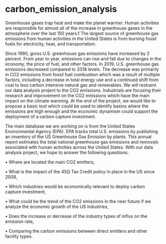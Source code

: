 # carbon_emission_analysis

Greenhouse gases trap heat and make the planet warmer. Human activities are responsible for almost all of the increase in greenhouse gases in the atmosphere over the last 150 years.1 The largest source of greenhouse gas emissions from human activities in the United States is from burning fossil fuels for electricity, heat, and transportation.

Since 1990, gross U.S. greenhouse gas emissions have increased by 2 percent. From year to year, emissions can rise and fall due to changes in the economy, the price of fuel, and other factors. In 2019, U.S. greenhouse gas emissions decreased compared to 2018 levels. The decrease was primarily in CO2 emissions from fossil fuel combustion which was a result of multiple factors, including a decrease in total energy use and a continued shift from coal to less carbon intensive natural gas and renewables.
We will restraint our data analysis project to the CO2 emissions. Industrials are focusing their research and improvement on the CO2 emissions which have the main impact on the climate warming. At the end of the project, we would like to propose a basic tool which could be used to identify basins where the emissions are high enough and the economic dynamism could support the deployment of a carbon capture investment.

The main database we are working on is from the United States Environmental Agency (EPA). EPA tracks total U.S. emissions by publishing an inventory of the US Greenhouse Gas Emission by plants. This annual report estimates the total national greenhouse gas emissions and removals associated with human activities across the United States.
With our data analysis project, we hope to answer the following questions:

•	Where are located the main CO2 emitters,

•	What is the impact of the 45Q Tax Credit policy in place in the US since 2008,

•	Which industries would be economically relevant to deploy carbon capture investment,

•	What could be the trend of the CO2 emissions in the near future if we analyze the economic growth of the US industries,

•	Does the increase or decrease of the industry types of influx on the emission rate,

•	Comparing the carbon emissions between direct emitters and other facility types.
